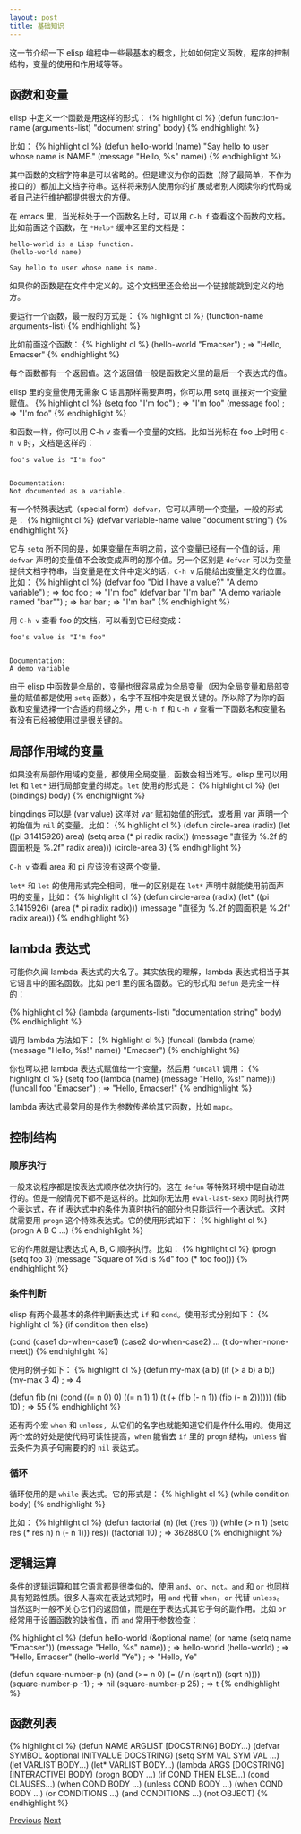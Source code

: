 ```yaml
---
layout: post
title: 基础知识
---
```


这一节介绍一下 elisp 编程中一些最基本的概念，比如如何定义函数，程序的控制结构，变量的使用和作用域等等。

## 函数和变量 ##

elisp 中定义一个函数是用这样的形式：
{% highlight cl %}
(defun function-name (arguments-list)
  "document string"
  body)
{% endhighlight %}

比如：
{% highlight cl %}
(defun hello-world (name)
  "Say hello to user whose name is NAME."
  (message "Hello, %s" name))
{% endhighlight %}

其中函数的文档字符串是可以省略的。但是建议为你的函数（除了最简单，不作为接口的）都加上文档字符串。这样将来别人使用你的扩展或者别人阅读你的代码或者自己进行维护都提供很大的方便。

在 emacs 里，当光标处于一个函数名上时，可以用 `C-h f` 查看这个函数的文档。比如前面这个函数，在 `*Help*` 缓冲区里的文档是：

    hello-world is a Lisp function.
    (hello-world name)
    
    Say hello to user whose name is name.

如果你的函数是在文件中定义的。这个文档里还会给出一个链接能跳到定义的地方。

要运行一个函数，最一般的方式是：
{% highlight cl %}
(function-name arguments-list)
{% endhighlight %}

比如前面这个函数：
{% highlight cl %}
(hello-world "Emacser")                 ; => "Hello, Emacser"
{% endhighlight %}

每个函数都有一个返回值。这个返回值一般是函数定义里的最后一个表达式的值。

elisp 里的变量使用无需象 C 语言那样需要声明，你可以用 setq 直接对一个变量赋值。
{% highlight cl %}
(setq foo "I'm foo")                    ; => "I'm foo"
(message foo)                           ; => "I'm foo"
{% endhighlight %}

和函数一样，你可以用 C-h v 查看一个变量的文档。比如当光标在 foo 上时用 `C-h v` 时，文档是这样的：

    foo's value is "I'm foo"
    
    
    Documentation:
    Not documented as a variable.

有一个特殊表达式（special form）`defvar`，它可以声明一个变量，一般的形式是：
{% highlight cl %}
(defvar variable-name value
  "document string")
{% endhighlight %}

它与 `setq` 所不同的是，如果变量在声明之前，这个变量已经有一个值的话，用 `defvar` 声明的变量值不会改变成声明的那个值。另一个区别是 `defvar` 可以为变量提供文档字符串，当变量是在文件中定义的话，`C-h v` 后能给出变量定义的位置。比如：
{% highlight cl %}
(defvar foo "Did I have a value?"
  "A demo variable")                    ; => foo
foo                                     ; => "I'm foo"
(defvar bar "I'm bar"
  "A demo variable named \"bar\"")      ; => bar
bar                                     ; => "I'm bar"
{% endhighlight %}

用 `C-h v` 查看 foo 的文档，可以看到它已经变成：

    foo's value is "I'm foo"
    
    
    Documentation:
    A demo variable

由于 elisp 中函数是全局的，变量也很容易成为全局变量（因为全局变量和局部变量的赋值都是使用 `setq` 函数），名字不互相冲突是很关键的。所以除了为你的函数和变量选择一个合适的前缀之外，用 `C-h f` 和 `C-h v` 查看一下函数名和变量名有没有已经被使用过是很关键的。

## 局部作用域的变量 ##

如果没有局部作用域的变量，都使用全局变量，函数会相当难写。elisp 里可以用 let 和 `let*` 进行局部变量的绑定。`let` 使用的形式是：
{% highlight cl %}
(let (bindings)
  body)
{% endhighlight %}

bingdings 可以是 (var value) 这样对 var 赋初始值的形式，或者用 var 声明一个初始值为 `nil` 的变量。比如：
{% highlight cl %}
(defun circle-area (radix)
  (let ((pi 3.1415926)
        area)
    (setq area (* pi radix radix))
    (message "直径为 %.2f 的圆面积是 %.2f" radix area)))
(circle-area 3)
{% endhighlight %}

`C-h v` 查看 area 和 pi 应该没有这两个变量。

`let*` 和 `let` 的使用形式完全相同，唯一的区别是在 `let*` 声明中就能使用前面声明的变量，比如：
{% highlight cl %}
(defun circle-area (radix)
  (let* ((pi 3.1415926)
         (area (* pi radix radix)))
    (message "直径为 %.2f 的圆面积是 %.2f" radix area)))
{% endhighlight %}

## lambda 表达式 ##

可能你久闻 lambda 表达式的大名了。其实依我的理解，lambda 表达式相当于其它语言中的匿名函数。比如 perl 里的匿名函数。它的形式和 `defun` 是完全一样的：

{% highlight cl %}
(lambda (arguments-list)
  "documentation string"
  body)
{% endhighlight %}

调用 lambda 方法如下：
{% highlight cl %}
(funcall (lambda (name)
           (message "Hello, %s!" name)) "Emacser")
{% endhighlight %}

你也可以把 lambda 表达式赋值给一个变量，然后用 `funcall` 调用：
{% highlight cl %}
(setq foo (lambda (name)
            (message "Hello, %s!" name)))
(funcall foo "Emacser")                   ; => "Hello, Emacser!"
{% endhighlight %}

lambda 表达式最常用的是作为参数传递给其它函数，比如 `mapc`。

## 控制结构 ##

### 顺序执行 ###
一般来说程序都是按表达式顺序依次执行的。这在 `defun` 等特殊环境中是自动进行的。但是一般情况下都不是这样的。比如你无法用 `eval-last-sexp` 同时执行两个表达式，在 if 表达式中的条件为真时执行的部分也只能运行一个表达式。这时就需要用 `progn` 这个特殊表达式。它的使用形式如下：
{% highlight cl %}
(progn A B C ...)
{% endhighlight %}

它的作用就是让表达式 A, B, C 顺序执行。比如：
{% highlight cl %}
(progn
  (setq foo 3)
  (message "Square of %d is %d" foo (* foo foo)))
{% endhighlight %}

### 条件判断 ####

elisp 有两个最基本的条件判断表达式 `if` 和 `cond`。使用形式分别如下：
{% highlight cl %}
(if condition
    then
  else)

(cond (case1 do-when-case1)
      (case2 do-when-case2)
      ...
      (t do-when-none-meet))
{% endhighlight %}

使用的例子如下：
{% highlight cl %}
(defun my-max (a b)
  (if (> a b)
      a b))
(my-max 3 4)                            ; => 4

(defun fib (n)
  (cond ((= n 0) 0)
        ((= n 1) 1)
        (t (+ (fib (- n 1))
                 (fib (- n 2))))))
(fib 10)                                ; => 55
{% endhighlight %}

还有两个宏 `when` 和 `unless`，从它们的名字也就能知道它们是作什么用的。使用这两个宏的好处是使代码可读性提高，`when` 能省去 `if` 里的 `progn` 结构，`unless` 省去条件为真子句需要的的 `nil` 表达式。

### 循环 ###

循环使用的是 `while` 表达式。它的形式是：
{% highlight cl %}
(while condition
  body)
{% endhighlight %}

比如：
{% highlight cl %}
(defun factorial (n)
  (let ((res 1))
    (while (> n 1)
      (setq res (* res n)
            n (- n 1)))
    res))
(factorial 10)                          ; => 3628800
{% endhighlight %}

## 逻辑运算 ##

条件的逻辑运算和其它语言都是很类似的，使用 `and`、`or`、`not`。`and` 和 `or` 也同样具有短路性质。很多人喜欢在表达式短时，用 `and` 代替 `when`，`or` 代替 `unless`。当然这时一般不关心它们的返回值，而是在于表达式其它子句的副作用。比如 `or` 经常用于设置函数的缺省值，而 `and` 常用于参数检查：

{% highlight cl %}
(defun hello-world (&optional name)
  (or name (setq name "Emacser"))
  (message "Hello, %s" name))           ; => hello-world
(hello-world)                           ; => "Hello, Emacser"
(hello-world "Ye")                      ; => "Hello, Ye"

(defun square-number-p (n)
  (and (>= n 0)
       (= (/ n (sqrt n)) (sqrt n))))
(square-number-p -1)                    ; => nil
(square-number-p 25)                    ; => t
{% endhighlight %}

## 函数列表 ##
{% highlight cl %}
(defun NAME ARGLIST [DOCSTRING] BODY...)
(defvar SYMBOL &optional INITVALUE DOCSTRING)
(setq SYM VAL SYM VAL ...)
(let VARLIST BODY...)
(let* VARLIST BODY...)
(lambda ARGS [DOCSTRING] [INTERACTIVE] BODY)
(progn BODY ...)
(if COND THEN ELSE...)
(cond CLAUSES...)
(when COND BODY ...)
(unless COND BODY ...)
(when COND BODY ...)
(or CONDITIONS ...)
(and CONDITIONS ...)
(not OBJECT)
{% endhighlight %}

<div class="post-nav clearfix">
<a class="prev" href="01-hello-world.html">Previous</a>
<a class="next" href="03-number.html">Next</a>
</div>
